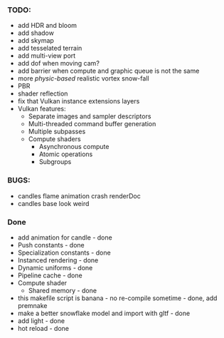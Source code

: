 ### TODO:
- add HDR and bloom
- add shadow
- add skymap
- add tesselated terrain
- add multi-view port
- add dof when moving cam?
- add barrier when compute and graphic queue is not the same 
- more *physic-based* realistic vortex snow-fall
- PBR
- shader reflection
- fix that Vulkan instance extensions layers
- Vulkan features:
    - Separate images and sampler descriptors
    - Multi-threaded command buffer generation
    - Multiple subpasses
    - Compute shaders
        - Asynchronous compute
        - Atomic operations
        - Subgroups

### BUGS:
- candles flame animation crash renderDoc
- candles base look weird

### Done
- add animation for candle - done
- Push constants - done
- Specialization constants - done
- Instanced rendering - done
- Dynamic uniforms - done
- Pipeline cache - done
- Compute shader
    - Shared memory - done
- this makefile script is banana - no re-compile sometime - done, add premnake
- make a better snowflake model and import with gltf - done
- add light - done
- hot reload - done
